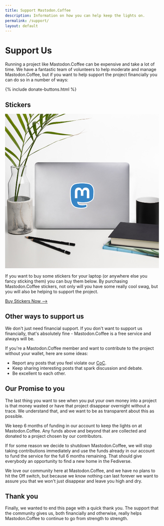 ```yaml
---
title: Support Mastodon.Coffee
description: Information on how you can help keep the lights on.
permalink: /support/
layout: default
---
```

# Support Us

Running a project like Mastodon.Coffee can be expensive and take a lot of time. We have a fantastic team of volunteers to help moderate and manage Mastodon.Coffee, but if you want to help support the project financially you can do so in a number of ways:

{% include donate-buttons.html %}


## Stickers

![](/assets/images/stickers.jpeg)

If you want to buy some stickers for your laptop (or anywhere else you fancy sticking them) you can buy them below. By purchasing Mastodon.Coffee stickers, not only will you have some really cool swag, but you will also be helping to support the project.

<a class="button" target="blank" href="https://stuckr.net/">Buy Stickers Now --></a>

## Other ways to support us

We don't just need financial support. If you don't want to support us financially, that's absolutely fine - Mastodon.Coffee is a free service and always will be.

If you're a Mastodon.Coffee member and want to contribute to the project without your wallet, here are some ideas:

*   Report any posts that you feel violate our [CoC](/coc/).
*   Keep sharing interesting posts that spark discussion and debate.
*   Be excellent to each other.

## Our Promise to you

The last thing you want to see when you put your own money into a project is that money wasted or have that project disappear overnight without a trace. We understand that, and we want to be as transparent about this as possible.

We keep 6 months of funding in our account to keep the lights on at Mastodon.Coffee. Any funds above and beyond that are collected and donated to a project chosen by our contributors.

If for some reason we decide to shutdown Mastodon.Coffee, we will stop taking contributions immediately and use the funds already in our account to fund the service for the full 6 months remaining. That should give everybody an opportunity to find a new home in the Fediverse.

We love our community here at Mastodon.Coffee, and we have no plans to hit the Off switch, but because we know nothing can last forever we want to assure you that we won't just disappear and leave you high and dry.

## Thank you

Finally, we wanted to end this page with a quick thank you. The support that the community gives us, both financially and otherwise, really helps Mastodon.Coffee to continue to go from strength to strength.
